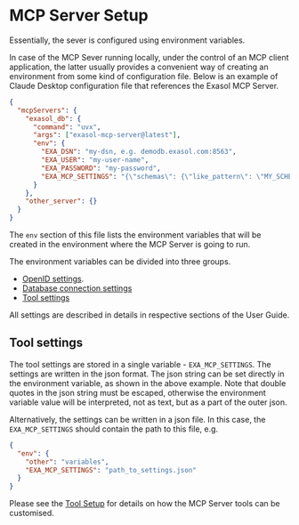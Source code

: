 # MCP Server Setup

Essentially, the sever is configured using environment variables.

In case of the MCP Sever running locally, under the control of an MCP client application,
the latter usually provides a convenient way of creating an environment from some kind
of configuration file. Below is an example of Claude Desktop configuration file that
references the Exasol MCP Server.

```json
{
  "mcpServers": {
    "exasol_db": {
      "command": "uvx",
      "args": ["exasol-mcp-server@latest"],
      "env": {
        "EXA_DSN": "my-dsn, e.g. demodb.exasol.com:8563",
        "EXA_USER": "my-user-name",
        "EXA_PASSWORD": "my-password",
        "EXA_MCP_SETTINGS": "{\"schemas\": {\"like_pattern\": \"MY_SCHEMA\"}"
      }
    },
    "other_server": {}
  }
}
```

The `env` section of this file lists the environment variables that will be created in
the environment where the MCP Server is going to run.

The environment variables can be divided into three groups.

- [OpenID settings](open_id_setup.md).
- [Database connection settings](db_connection_setup.md)
- [Tool settings](tool_setup.md)

All settings are described in details in respective sections of the User Guide.

## Tool settings

The tool settings are stored in a single variable - `EXA_MCP_SETTINGS`. The settings
are written in the json format. The json string can be set directly in the environment
variable, as shown in the above example. Note that double quotes in the json string must
be escaped, otherwise the environment variable value will be interpreted, not as text,
but as a part of the outer json.

Alternatively, the settings can be written in a json file. In this case, the `EXA_MCP_SETTINGS`
should contain the path to this file, e.g.

```json
{
  "env": {
    "other": "variables",
    "EXA_MCP_SETTINGS": "path_to_settings.json"
  }
}
```

Please see the [Tool Setup](tool_setup.md) for details on how the MCP Server tools
can be customised.

